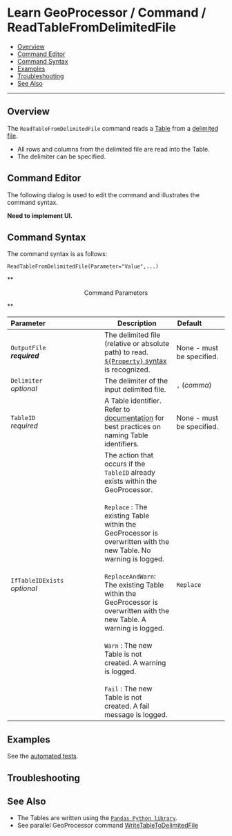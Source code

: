 # Learn GeoProcessor / Command / ReadTableFromDelimitedFile #

* [Overview](#overview)
* [Command Editor](#command-editor)
* [Command Syntax](#command-syntax)
* [Examples](#examples)
* [Troubleshooting](#troubleshooting)
* [See Also](#see-also)

-------------------------

## Overview ##

The `ReadTableFromDelimitedFile` command reads a [Table](../../introduction#table) from a [delimited file](https://en.wikipedia.org/wiki/Delimiter-separated_values).

* All rows and columns from the delimited file are read into the Table.
* The delimiter can be specified.

## Command Editor ##

The following dialog is used to edit the command and illustrates the command syntax.

**Need to implement UI.**

## Command Syntax ##

The command syntax is as follows:

```text
ReadTableFromDelimitedFile(Parameter="Value",...)
```
**<p style="text-align: center;">
Command Parameters
</p>**

|**Parameter**&nbsp;&nbsp;&nbsp;&nbsp;&nbsp;&nbsp;&nbsp;&nbsp;&nbsp;&nbsp;&nbsp;&nbsp;&nbsp;&nbsp;&nbsp;&nbsp;&nbsp;&nbsp;&nbsp;&nbsp;&nbsp;&nbsp;&nbsp;&nbsp;&nbsp;&nbsp;&nbsp;&nbsp; | **Description** | **Default**&nbsp;&nbsp;&nbsp;&nbsp;&nbsp;&nbsp;&nbsp;&nbsp;&nbsp;&nbsp; |
| --------------|-----------------|----------------- |
|`OutputFile` <br> **_required_**| The delimited file (relative or absolute path) to read. [`${Property}` syntax](../../introduction/#geoprocessor-properties-property) is recognized. | None - must be specified. |
|`Delimiter` <br> *optional*| The delimiter of the input delimited file.|`,` (*comma*)|
|`TableID` <br> *required*| A Table identifier. Refer to [documentation](../../best-practices/table-identifiers.md) for best practices on naming Table identifiers.|None - must be specified. |
|`IfTableIDExists`<br> *optional*|The action that occurs if the `TableID` already exists within the GeoProcessor. <br><br> `Replace` : The existing Table within the GeoProcessor is overwritten with the new Table. No warning is logged.<br><br> `ReplaceAndWarn`: The existing Table within the GeoProcessor is overwritten with the new Table. A warning is logged. <br><br> `Warn` : The new Table is not created. A warning is logged. <br><br> `Fail` : The new Table is not created. A fail message is logged. | `Replace` | 

## Examples ##

See the [automated tests](https://github.com/OpenWaterFoundation/owf-app-geoprocessor-python-test/tree/master/test/commands/ReadTableFromDelimitedFile).

## Troubleshooting ##

## See Also ##

- The Tables are written using the [`Pandas Python library`](https://pandas.pydata.org/). 
- See parallel GeoProcessor command [WriteTableToDelimitedFile](../WriteTableToDelimitedFile/WriteTableToDelimitedFile.md)

